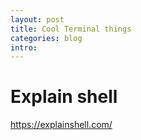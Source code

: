 ```yaml
---
layout: post
title: Cool Terminal things
categories: blog
intro: 
---
```


# Explain shell
https://explainshell.com/